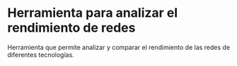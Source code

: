 # Herramienta para analizar el rendimiento de redes
Herramienta que permite analizar y comparar el rendimiento de las redes de diferentes tecnologías.
